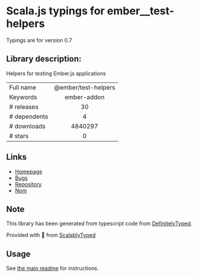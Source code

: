 
# Scala.js typings for ember__test-helpers

Typings are for version 0.7

## Library description:
Helpers for testing Ember.js applications

|                    |                 |
| ------------------ | :-------------: |
| Full name          | @ember/test-helpers |
| Keywords           | ember-addon |
| # releases         | 30 |
| # dependents       | 4 |
| # downloads        | 4840297 |
| # stars            | 0 |

## Links
- [Homepage](https://github.com/emberjs/ember-test-helpers#readme)
- [Bugs](https://github.com/emberjs/ember-test-helpers/issues)
- [Repository](https://github.com/emberjs/ember-test-helpers)
- [Npm](https://www.npmjs.com/package/%40ember%2Ftest-helpers)
    


## Note
This library has been generated from typescript code from [DefinitelyTyped](https://definitelytyped.org).

Provided with :purple_heart: from [ScalablyTyped](https://github.com/oyvindberg/ScalablyTyped)

## Usage
See [the main readme](../../readme.md) for instructions.


